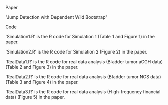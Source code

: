  Paper 
 
 "Jump Detection with Dependent Wild Bootstrap"
 
Code

'Simulation1.R' is the R code for Simulation 1 (Table 1 and Figure 1) in the paper.

'Simulation2.R' is the R code for Simulation 2 (Figure 2) in the paper.

'RealData1.R' is the R code for real data analysis (Bladder tumor aCGH data) (Table 2 and Figure 3) in the paper.

'RealData2.R' is the R code for real data analysis (Bladder tumor NGS data) (Table 3 and Figure 4) in the paper.

'RealData3.R' is the R code for real data analysis (High-frequency financial data) (Figure 5) in the paper.

